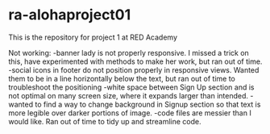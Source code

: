 # ra-alohaproject01
This is the repository for project 1 at RED Academy

Not working:
-banner lady is not properly responsive. I missed a trick on this, have experimented with methods to make her work, but ran out of time.
-social icons in footer do not position properly in responsive views. Wanted them to be in a line horizontally below the text, but ran out of time to troubleshoot the positioning
-white space between Sign Up section and is not optimal on many screen size, where it expands larger than intended.
-wanted to find a way to change background in Signup section so that text is more legible over darker portions of image.
-code files are messier than I would like. Ran out of time to tidy up and streamline code.
